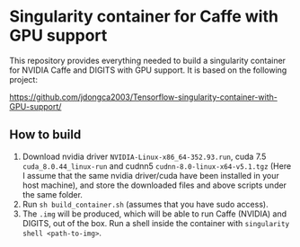 # Singularity container for Caffe with GPU support

This repository provides everything needed to build a
singularity container for NVIDIA Caffe and DIGITS with GPU support.
It is based on the following project:

https://github.com/jdongca2003/Tensorflow-singularity-container-with-GPU-support/

## How to build

1. Download nvidia driver `NVIDIA-Linux-x86_64-352.93.run`, cuda 7.5 `cuda_8.0.44_linux-run` and cudnn5 `cudnn-8.0-linux-x64-v5.1.tgz`
(Here I assume that the same nvidia driver/cuda have been installed in your host machine),
and store the downloaded files and above scripts under the same folder.
2. Run `sh build_container.sh` (assumes that you have sudo access).
3. The `.img` will be produced, which will be able to run Caffe (NVIDIA) and DIGITS, out of the box.
Run a shell inside the container with `singularity shell <path-to-img>`.
